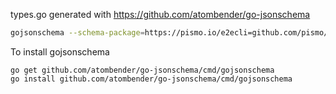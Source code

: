 
types.go generated with https://github.com/atombender/go-jsonschema

```sh
gojsonschema --schema-package=https://pismo.io/e2ecli=github.com/pismo/pkg/config/v1alpha1 --schema-output=https://pismo.io/e2ecli=types.go schema.json
```


To install gojsonschema

```shell
go get github.com/atombender/go-jsonschema/cmd/gojsonschema
go install github.com/atombender/go-jsonschema/cmd/gojsonschema
```